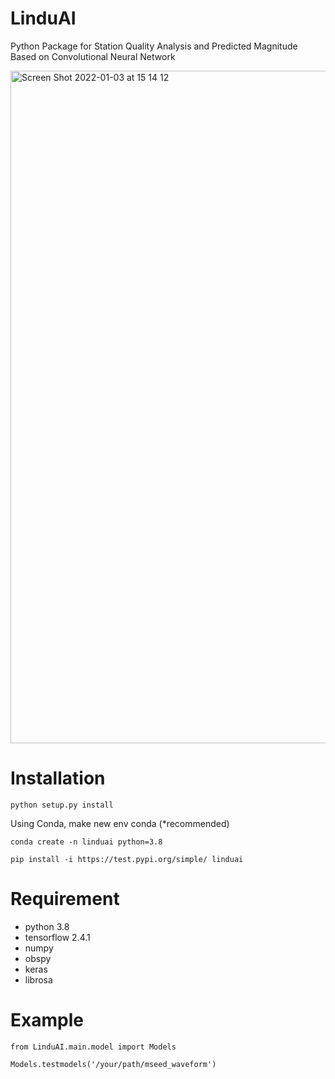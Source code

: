 # LinduAI

Python Package for Station Quality Analysis and Predicted Magnitude Based on Convolutional Neural Network

<img width="1076" alt="Screen Shot 2022-01-03 at 15 14 12" src="https://user-images.githubusercontent.com/28749749/147910340-bb900def-0324-442d-921d-08aae3f75948.png">

# <b>Installation</b>

```
python setup.py install
```

Using Conda, make new env conda (*recommended)
```
conda create -n linduai python=3.8
```
```
pip install -i https://test.pypi.org/simple/ linduai
```

# Requirement
- python 3.8
- tensorflow 2.4.1
- numpy
- obspy
- keras
- librosa

# Example

```
from LinduAI.main.model import Models

Models.testmodels('/your/path/mseed_waveform')

```

